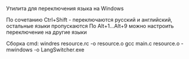 Утилита для переключения языка на Windows

По сочетанию Ctrl+Shift - переключаются русский и английский, остальные языки пропускаются
По Alt+1...Alt+9 можно настроить переключение на другие языки

Сборка cmd:
windres resource.rc -o resource.o 
gcc main.c resource.o -mwindows -o LangSwitcher.exe 
